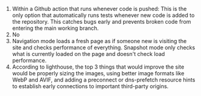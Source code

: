 1. Within a Github action that runs whenever code is pushed: This is the only option that automatically runs tests whenever new code is added to the repository. This catches bugs early and prevents broken code from entering the main working branch.
2. No
3. Navigation mode loads a fresh page as if someone new is visiting the site and checks performance of everything. Snapshot mode only checks what is currently loaded on the page and doesn't check load performance.
4. According to lighthouse, the top 3 things that would improve the site would be properly sizing the images, using better image formats like WebP and AVIF, and adding a preconnect  or dns-prefetch resource hints to establish early connections to important third-party origins.





